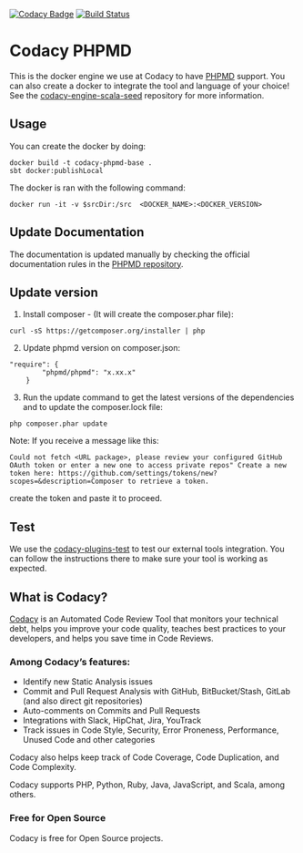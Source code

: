 [![Codacy Badge](https://api.codacy.com/project/badge/Grade/dbd3ae4c08d24490832393cb2a9474c4)](https://www.codacy.com/gh/codacy/codacy-phpmd?utm_source=github.com&amp;utm_medium=referral&amp;utm_content=codacy/codacy-phpmd&amp;utm_campaign=Badge_Grade)
[![Build Status](https://circleci.com/gh/codacy/codacy-phpmd.svg?style=shield&circle-token=:circle-token)](https://circleci.com/gh/codacy/codacy-phpmd)

# Codacy PHPMD

This is the docker engine we use at Codacy to have [PHPMD](http://phpmd.org/) support.
You can also create a docker to integrate the tool and language of your choice!
See the [codacy-engine-scala-seed](https://github.com/codacy/codacy-engine-scala-seed) repository for more information.

## Usage

You can create the docker by doing:

```
docker build -t codacy-phpmd-base .
sbt docker:publishLocal
```

The docker is ran with the following command:

```
docker run -it -v $srcDir:/src  <DOCKER_NAME>:<DOCKER_VERSION>
```

## Update Documentation

The documentation is updated manually by checking the official documentation rules in the [PHPMD repository](https://github.com/phpmd/phpmd).

## Update version

1.  Install composer - (It will create the composer.phar file):

```
curl -sS https://getcomposer.org/installer | php 
```
2.  Update phpmd version on composer.json:

```
"require": {
        "phpmd/phpmd": "x.xx.x"
    }
```

3.  Run the update command to get the latest versions of the dependencies and to update the composer.lock file:

```
php composer.phar update
```

Note: If you receive a message like this:

```
Could not fetch <URL package>, please review your configured GitHub OAuth token or enter a new one to access private repos" Create a new token here: https://github.com/settings/tokens/new?scopes=&description=Composer to retrieve a token.
```

create the token and paste it to proceed.

## Test

We use the [codacy-plugins-test](https://github.com/codacy/codacy-plugins-test) to test our external tools integration.
You can follow the instructions there to make sure your tool is working as expected.

## What is Codacy?

[Codacy](https://www.codacy.com/) is an Automated Code Review Tool that monitors your technical debt, helps you improve your code quality, teaches best practices to your developers, and helps you save time in Code Reviews.

### Among Codacy’s features:

- Identify new Static Analysis issues
- Commit and Pull Request Analysis with GitHub, BitBucket/Stash, GitLab (and also direct git repositories)
- Auto-comments on Commits and Pull Requests
- Integrations with Slack, HipChat, Jira, YouTrack
- Track issues in Code Style, Security, Error Proneness, Performance, Unused Code and other categories

Codacy also helps keep track of Code Coverage, Code Duplication, and Code Complexity.

Codacy supports PHP, Python, Ruby, Java, JavaScript, and Scala, among others.

### Free for Open Source

Codacy is free for Open Source projects.
